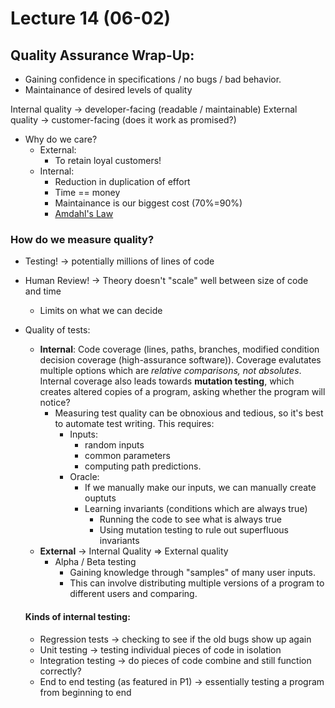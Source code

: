 # Lecture 14 (06-02)

## Quality Assurance Wrap-Up:
- Gaining confidence in specifications / no bugs / bad behavior.
- Maintainance of desired levels of quality

Internal quality -> developer-facing (readable / maintainable)
External quality -> customer-facing (does it work as promised?)
- Why do we care?
	- External: 
		- To retain loyal customers!
	- Internal: 
		- Reduction in duplication of effort
		- Time == money
		- Maintainance is our biggest cost (70%=90%)
		- [Amdahl's Law](https://en.wikipedia.org/wiki/Amdahl%27s_law)


### How do we measure quality?
- Testing! -> potentially millions of lines of code
- Human Review! -> Theory doesn't "scale" well between size of code and time
	- Limits on what we can decide
- Quality of tests:
	- **Internal**: Code coverage (lines, paths, branches, modified condition decision coverage (high-assurance software)). Coverage evalutates multiple options which are *relative comparisons, not absolutes*. Internal coverage also leads towards **mutation testing**, which creates altered copies of a program, asking whether the program will notice?
		- Measuring test quality can be obnoxious and tedious, so it's best to automate test writing. This requires:
			- Inputs: 
				- random inputs
				- common parameters
				- computing path predictions.
			- Oracle: 
				- If we manually make our inputs, we can manually create ouptuts
				- Learning invariants (conditions which are always true)
					- Running the code to see what is always true
					- Using mutation testing to rule out superfluous invariants
	- **External** -> Internal Quality => External quality
		- Alpha / Beta testing
			- Gaining knowledge through "samples" of many user inputs.
			- This can involve distributing multiple versions of a program to different users and comparing. 
			
	#### Kinds of internal testing:
	- Regression tests -> checking to see if the old bugs show up again
	- Unit testing -> testing individual pieces of code in isolation
	- Integration testing -> do pieces of code combine and still function correctly?
	- End to end testing (as featured in P1) -> essentially testing a program from beginning to end